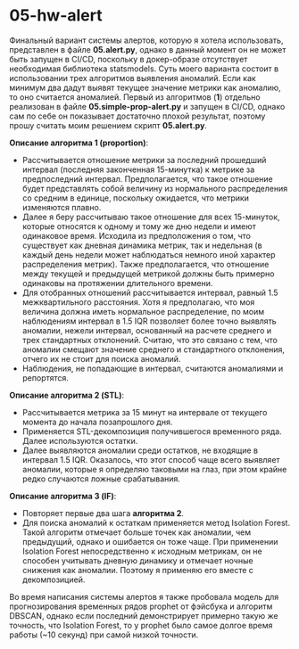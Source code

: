 # 05-hw-alert

Финальный вариант системы алертов, которую я хотела использовать, представлен в файле **05.alert.py**, однако в данный момент он не может быть запущен в CI/CD, поскольку в докер-образе отсутствует необходимая библиотека statsmodels. Суть моего варианта состоит в использовании трех алгоритмов выявления аномалий. Если как минимум два дадут выявят текущее значение метрики как аномалию, то оно считается аномалией. Первый из алгоритмов (**1**) отдельно реализован в файле **05.simple-prop-alert.py** и запущен в CI/CD, однако сам по себе он показывает достаточно плохой результат, поэтому прошу считать моим решением скрипт **05.alert.py**.


**Описание алгоритма 1 (proportion)**: 
- Рассчитывается отношение метрики за последний прошедший интервал (последняя законченная 15-минутка) к метрике за предпоследний интервал. Предполагается, что такое отношение будет представлять собой величину из нормального распределения со средним в единице, поскольку ожидается, что метрики изменяются плавно. 
- Далее я беру рассчитываю такое отношение для всех 15-минуток, которые относятся к одному и тому же дню недели и имеют одинаковое время. Исходила из предположения о том, что существует как дневная динамика метрик, так и недельная (в каждый день недели может наблюдаться немного иной характер распределения метрик). Также предполагается, что отношение между текущей и предыдущей метрикой должны быть примерно одинаковы на протяжении длительного времени.
- Для отобранных отношений рассчитывается интервал, равный 1.5 межквартильного расстояния. Хотя я предполагаю, что моя величина должна иметь нормальное распределение, по моим наблюдениям интервал в 1.5 IQR позволяет более точно выявлять аномалии, нежели интервал, основанный на расчете среднего и трех стандартных отклонений. Считаю, что это связано с тем, что аномалии смещают значение среднего и стандартного отклонения, отчего их не стоит для поиска аномалий.
- Наблюдения, не попадающие в интервал, считаются аномалиями и репортятся.

**Описание алгоритма 2 (STL)**: 
- Рассчитывается метрика за 15 минут на интервале от текущего момента до начала позапрошлого дня. 
- Применяется STL-декомпозиция получившегося временного ряда. Далее используются остатки.
- Далее выявляются аномалии среди остатков, не входящие в интервал 1.5 IQR.
Оказалось, что этот способ чаще всего выявляет аномалии, которые я определяю таковыми на глаз, при этом крайне редко случаются ложные срабатывания.

**Описание алгоритма 3 (IF)**: 
- Повторяет первые два шага **алгоритма 2**.
- Для поиска аномалий к остаткам применяется метод Isolation Forest.
Такой алгоритм отмечает больше точек как аномалии, чем предыдущий, однако и ошибается он тоже чаще. При применении Isolation Forest непосредственно к исходным метрикам, он не способен учитывать дневную динамику и отмечает ночные снижения как аномалии. Поэтому я применяю его вместе с декомпозицией.



Во время написания системы алертов я также пробовала модель для прогнозирования временных рядов prophet от фэйсбука и алгоритм DBSCAN, однако если последний демонстрирует примерно такую же точность, что Isolation Forest, то у prophet было самое долгое время работы (~10 секунд) при самой низкой точности.
